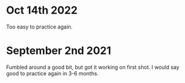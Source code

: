 # Oct 14th 2022
Too easy to practice again.

# September 2nd 2021
Fumbled around a good bit, but got it working on first shot. I would say good to practice again in 3-6 months.
